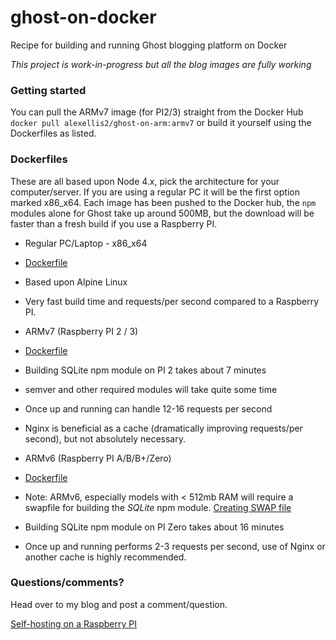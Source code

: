 # ghost-on-docker

Recipe for building and running Ghost blogging platform on Docker

*This project is work-in-progress but all the blog images are fully working*

### Getting started

You can pull the ARMv7 image (for PI2/3) straight from the Docker Hub `docker pull alexellis2/ghost-on-arm:armv7` or build it yourself using the Dockerfiles as listed.

### Dockerfiles

These are all based upon Node 4.x, pick the architecture for your computer/server. If you are using a regular PC it will be the first option marked x86_x64. Each image has been pushed to the Docker hub, the `npm` modules alone for Ghost take up around 500MB, but the download will be faster than a fresh build if you use a Raspberry PI.

* Regular PC/Laptop - x86_x64
 * [Dockerfile](https://github.com/alexellis/ghost-on-docker/blob/master/x86_64/Dockerfile)
  * Based upon Alpine Linux
  * Very fast build time and requests/per second compared to a Raspberry PI.

* ARMv7 (Raspberry PI 2 / 3) 
 * [Dockerfile](https://github.com/alexellis/ghost-on-docker/blob/master/ARMv7/Dockerfile)
 * Building SQLite npm module on PI 2 takes about 7 minutes
 * semver and other required modules will take quite some time
 * Once up and running can handle 12-16 requests per second
 * Nginx is beneficial as a cache (dramatically improving requests/per second), but not absolutely necessary.

* ARMv6 (Raspberry PI A/B/B+/Zero)
 * [Dockerfile](https://github.com/alexellis/ghost-on-docker/blob/master/ARMv6/Dockerfile)
 * Note: ARMv6, especially models with < 512mb RAM will require a swapfile for building the *SQLite* npm module. [Creating SWAP file](https://wiki.archlinux.org/index.php/swap)
 * Building SQLite npm module on PI Zero takes about 16 minutes
 * Once up and running performs 2-3 requests per second, use of Nginx or another cache is highly recommended.

### Questions/comments?

Head over to my blog and post a comment/question.

[Self-hosting on a Raspberry PI](http://blog.alexellis.io/self-hosting-on-a-pi/)
